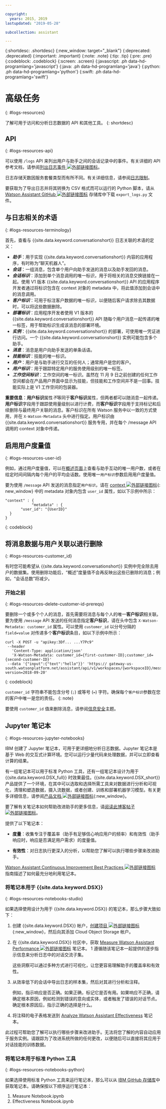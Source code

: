 ```yaml
---

copyright:
  years: 2015, 2019
lastupdated: "2019-05-28"

subcollection: assistant

---
```


{:shortdesc: .shortdesc}
{:new_window: target="_blank"}
{:deprecated: .deprecated}
{:important: .important}
{:note: .note}
{:tip: .tip}
{:pre: .pre}
{:codeblock: .codeblock}
{:screen: .screen}
{:javascript: .ph data-hd-programlang='javascript'}
{:java: .ph data-hd-programlang='java'}
{:python: .ph data-hd-programlang='python'}
{:swift: .ph data-hd-programlang='swift'}

# 高级任务
{: #logs-resources}

了解可用于访问和分析日志数据的 API 和其他工具。
{: shortdesc}

## API
{: #logs-resources-api}

可以使用 `/logs` API 来列出用户与助手之间的会话记录中的事件。有关详细的 API 参考文档，请参阅[列出日志事件 ![外部链接图标](../../icons/launch-glyph.svg "外部链接图标")](https://cloud.ibm.com/apidocs/assistant#list-log-events-in-a-workspace)。

日志存储天数因服务套餐类型而有所不同。有关详细信息，请参阅[日志限制](/docs/services/assistant?topic=assistant-logs#logs-limits)。

要获取为了导出日志并将其转换为 CSV 格式而可以运行的 Python 脚本，请从 [Watson Assistant GitHub ![外部链接图标](../../icons/launch-glyph.svg "外部链接图标")](https://github.com/watson-developer-cloud/community/blob/master/watson-assistant/export_logs.py) 存储库中下载 `export_logs.py` 文件。

## 与日志相关的术语
{: #logs-resources-terminology}

首先，查看与 {{site.data.keyword.conversationshort}} 日志关联的术语的定义：

- ***助手***：用于实现 {{site.data.keyword.conversationshort}} 内容的应用程序，有时称为“聊天机器人”。
- ***会话***：一组消息，包含单个用户向助手发送的消息以及助手发回的消息。
- ***会话标识***：添加到单个消息调用的唯一标识，用于将相关的消息交换链接在一起。使用 V1 版本 {{site.data.keyword.conversationshort}} API 的应用程序开发者通过将标识包含在 context 对象的 metadata 中，将此值添加到会话中的消息调用。
- ***客户标识***：可用于标注客户数据的唯一标识，以便随后客户请求除去其数据时，可以将这些数据删除。
- ***部署标识***：应用程序开发者使用 V1 版本的 {{site.data.keyword.conversationshort}} API 随每个用户消息一起传递的唯一标签，用于帮助标识生成该消息的部署环境。
- ***实例***：{{site.data.keyword.conversationshort}} 的部署，可使用唯一凭证进行访问。一个 {{site.data.keyword.conversationshort}} 实例可能包含多个助手。
- ***消息***：消息是用户向助手发送的单条话语。
- ***技能标识***：技能的唯一标识。
- ***用户***：用户是与助手进行交互的任何人；通常用户是您的客户。
- ***用户标识***：用于跟踪特定用户的服务使用级别的唯一标签。
- ***工作空间标识***：工作空间的唯一标识。虽然在 11 月 9 日之前创建的任何工作空间都会在产品用户界面中显示为技能，但技能和工作空间并不是一回事。技能实际上是 V1 工作空间的包装器。

**重要信息**：**用户标识**属性*不*等同于**客户标识**属性，但两者都可以随消息一起传递。**用户标识**字段用于跟踪使用量级别以进行计费，而**客户标识**字段用于支持标记和后续删除与最终用户关联的消息。客户标识在所有 Watson 服务中以一致的方式使用，并在 `X-Watson-Metadata` 头中进行指定。用户标识由 {{site.data.keyword.conversationshort}} 服务专用，并在每个 /message API 调用的 context 对象中传递。

## 启用用户度量值
{: #logs-resources-user-id}

例如，通过用户度量值，可以在[概述页面](/docs/services/assistant?topic=assistant-logs-overview)上查看与助手互动的唯一用户数，或者在给定时间间隔内每个用户的平均会话数。使用唯一`用户标识`参数启用用户度量值。

要为使用 `/message` API 发送的消息指定`用户标识`，请在 [context ![外部链接图标](../../icons/launch-glyph.svg "外部链接图标")](https://cloud.ibm.com/apidocs/assistant?curl=#get-response-to-user-input){: new_window} 中的 metadata 对象内包含 `user_id` 属性，如以下示例中所示：

```
"context" : {
            "metadata" : {
       "user_id": "{UserID}"
  }
}
```
{: codeblock}

## 将消息数据与用户关联以进行删除
{: #logs-resources-customer_id}

有时您可能希望从 {{site.data.keyword.conversationshort}} 实例中完全除去用户的数据集。使用删除功能后，“概述”度量值不会再反映出这些已删除的消息；例如，“会话总数”将减少。

### 开始之前
{: #logs-resources-delete-customer-id-prereqs}

要删除一个或多个个人的消息，首先需要将消息与每个人的唯一**客户标识**相关联。要为使用 `/message` API 发送的任何消息指定**客户标识**，请在头中包含 `X-Watson-Metadata: customer_id` 属性。可以使用 `customer_id` 以分号分隔的 `field=value` 对传递多个**客户标识**条目，如以下示例中所示：

```
curl -X POST -u "apikey:3Df... ...Y7Pc9"
 --header
   'Content-Type: application/json'
   'X-Watson-Metadata: customer_id={first-customer-ID};customer_id={second-customer-ID}'
 --data '{"input":{"text":"hello"}}' 'https:// gateway-us-south.watsonplatform.net/assistant/api/v1/workspaces/{workspaceID}/message?version=2018-09-20'
```
{: codeblock}

`customer_id` 字符串不能包含分号 (`;`) 或等号 (`=`) 字符。确保每个`客户标识`参数在您的客户中唯一是您的责任。
{: note}

要使用 `customer_id` 值来删除消息，请参阅[信息安全](/docs/services/assistant?topic=assistant-information-security#information-security-gdpr-wa)主题。

## Jupyter 笔记本
{: #logs-resources-jupyter-notebooks}

IBM 创建了 Jupyter 笔记本，可用于更详细地分析日志数据。Jupyter 笔记本是基于 Web 的交互式计算环境。您可以运行少量代码来处理数据，并可以立即查看计算的结果。

有一组笔记本可以用于标准 Python 工具，还有一组笔记本设计为用于 {{site.data.keyword.DSX_full}} 时效果最佳。{{site.data.keyword.DSX_short}} 产品提供了一个环境，在其中可以选取和选择所需工具来对数据进行分析和可视化，清理和塑造数据，摄入流数据，或者创建、训练和部署机器学习模型。有关更多详细信息，请参阅[产品文档 ![外部链接图标](../../icons/launch-glyph.svg "外部链接图标")](https://dataplatform.cloud.ibm.com/docs/content/getting-started/welcome-main.html){:new_window}。

要了解有关笔记本如何帮助改进助手的更多信息，请[阅读此博客帖子 ![外部链接图标](../../icons/launch-glyph.svg "外部链接图标")](https://medium.com/ibm-watson/continuously-improve-your-watson-assistant-with-jupiter-notebooks-60231df4f01f)。

提供了以下笔记本：

- **度量**：收集专注于覆盖率（助手有足够信心响应用户的频率）和有效性（助手响应时，响应是否满足用户需求）的度量值。

- **有效性**：对日志执行更深入的分析，以帮助您了解可以执行哪些步骤来改进助手。

[Watson Assistant Continuous Improvement Best Practices ![外部链接图标](../../icons/launch-glyph.svg "外部链接图标")](https://www.ibm.com/common/ssi/cgi-bin/ssialias?htmlfid=54022554USEN&) 指南描述了如何最充分地利用笔记本。

### 将笔记本用于 {{site.data.keyword.DSX}}
{: #logs-resources-notebooks-studio}

如果选择使用设计为用于 {{site.data.keyword.DSX}} 的笔记本，那么步骤大致如下：

1.  创建 {{site.data.keyword.DSX}} 帐户，[创建项目 ![外部链接图标](../../icons/launch-glyph.svg "外部链接图标")](https://dataplatform.cloud.ibm.com/docs/content/getting-started/projects.html?context=analytics){:new_window}，然后向其添加 Cloud Object Storage 帐户。
1.  在 {{site.data.keyword.DSX}} 社区中，获取 [Measure Watson Assistant Performance ![外部链接图标](../../icons/launch-glyph.svg "外部链接图标")]( https://dataplatform.cloud.ibm.com/exchange/public/entry/view/133dfc4cd1480bbe4eaa78d3f635e568) 笔记本。
1   遵循随该笔记本一起提供的逐步指示信息来分析日志中的对话交流子集。

    这些洞察可以通过多种方式进行可视化，让您更容易理解助手的覆盖率和有效性。
1.  从效率低下的会话中导出日志的样本集，然后对其进行分析和注释。

    例如，指示响应是否正确。如果正确，标记它是否有用。如果响应不正确，请确定根本原因，例如检测到错误的意向或实体，或者触发了错误的对话节点。确定根本原因后，指示正确的选择是什么。
1.  将注释的电子表格发送到 [Analyze Watson Assistant Effectiveness](https://dataplatform.cloud.ibm.com/exchange/public/entry/view/133dfc4cd1480bbe4eaa78d3f636921c) 笔记本。

此过程可帮助您了解可以执行哪些步骤来改进助手。无法将您了解的内容自动应用于服务实例。请跟踪为了改进系统所做的任何更改，以便随后可以直接将其应用于对话技能的训练数据。

### 将笔记本用于标准 Python 工具
{: #logs-resources-notebooks-python}

如果选择使用标准 Python 工具来运行笔记本，那么可以从 [IBM GitHub 存储库](https://github.com/watson-developer-cloud/assistant-improve-recommendations-notebook/tree/master/notebook)中获取笔记本。请确保按以下顺序运行笔记本：

1.  Measure Notebook.ipynb
1.  Effectiveness Notebook.ipynb
